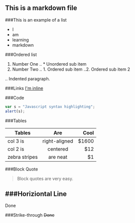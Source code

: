 ## This is a markdown file

###This is an example of a list
* I
* am
* learning
* markdown

###Ordered list
1. Number One
.. * Unordered sub item
1. Number Two
.. 1. Ordered sub item
..2. Ordered sub item 2

.. Indented paragraph.

###Links
[I'm inline](www.google.com "Google Hompage")

###Code
```javascript
var s = "Javascript syntax highlighting";
alert(s);
```

###Tables

| Tables        | Are           | Cool  |
| ------------- |:-------------:| -----:|
| col 3 is      | right-aligned | $1600 |
| col 2 is      | centered      |   $12 |
| zebra stripes | are neat      |    $1 |

###Block Quote

> Block quotes are very easy.

###Horiziontal Line
---
Done

###Strike-through
~~Done~~
